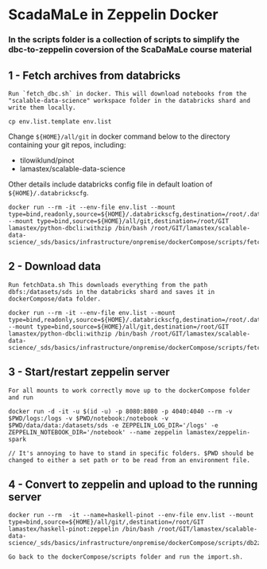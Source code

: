 # ScadaMaLe in Zeppelin Docker

### In the scripts folder is a collection of scripts to simplify the dbc-to-zeppelin coversion of the ScaDaMaLe course material


## 1 - Fetch archives from databricks

    Run `fetch_dbc.sh` in docker. This will download notebooks from the "scalable-data-science" workspace folder in the databricks shard and write them locally. 
    
```
cp env.list.template env.list
```

Change  `${HOME}/all/git` in docker command below to the directory containing your git repos, including:

- tilowiklund/pinot
- lamastex/scalable-data-science

Other details include databricks config file in default loation of `${HOME}/.databrickscfg`.

```
docker run --rm -it --env-file env.list --mount type=bind,readonly,source=${HOME}/.databrickscfg,destination=/root/.databrickscfg --mount type=bind,source=${HOME}/all/git,destination=/root/GIT lamastex/python-dbcli:withzip /bin/bash /root/GIT/lamastex/scalable-data-science/_sds/basics/infrastructure/onpremise/dockerCompose/scripts/fetch_dbc.s
```

## 2 - Download data

    Run fetchData.sh This downloads everything from the path dbfs:/datasets/sds in the databricks shard and saves it in dockerCompose/data folder. 

```
docker run --rm -it --env-file env.list --mount type=bind,readonly,source=${HOME}/.databrickscfg,destination=/root/.databrickscfg --mount type=bind,source=${HOME}/all/git,destination=/root/GIT lamastex/python-dbcli:withzip /bin/bash /root/GIT/lamastex/scalable-data-science/_sds/basics/infrastructure/onpremise/dockerCompose/scripts/fetch_data.sh
```

## 3 - Start/restart zeppelin server

    For all mounts to work correctly move up to the dockerCompose folder and run

    docker run -d -it -u $(id -u) -p 8080:8080 -p 4040:4040 --rm -v $PWD/logs:/logs -v $PWD/notebook:/notebook -v $PWD/data/data:/datasets/sds -e ZEPPELIN_LOG_DIR='/logs' -e ZEPPELIN_NOTEBOOK_DIR='/notebook' --name zeppelin lamastex/zeppelin-spark

    // It's annoying to have to stand in specific folders. $PWD should be changed to either a set path or to be read from an environment file. 


## 4 - Convert to zeppelin and upload to the running server

```
docker run --rm  -it --name=haskell-pinot --env-file env.list --mount type=bind,source=${HOME}/all/git/,destination=/root/GIT lamastex/haskell-pinot:zeppelin /bin/bash /root/GIT/lamastex/scalable-data-science/_sds/basics/infrastructure/onpremise/dockerCompose/scripts/db2zp.sh
```
    Go back to the dockerCompose/scripts folder and run the import.sh. 


